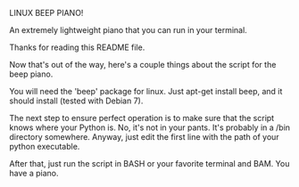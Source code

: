 LINUX BEEP PIANO!

An extremely lightweight piano that you can run in your terminal.

Thanks for reading this README file.

Now that's out of the way, here's a couple things about the script for the beep piano.

You will need the 'beep' package for linux. Just apt-get install beep, and it should install (tested with Debian 7).

The next step to ensure perfect operation is to make sure that the script knows where your Python is. No, it's not in your pants. It's probably in a /bin directory somewhere. Anyway, just edit the first line with the path of your python executable.

After that, just run the script in BASH or your favorite terminal and BAM. You have a piano.
